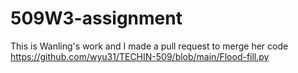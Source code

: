 # 509W3-assignment
This is Wanling's work and I made a pull request to merge her code 
https://github.com/wyu31/TECHIN-509/blob/main/Flood-fill.py
